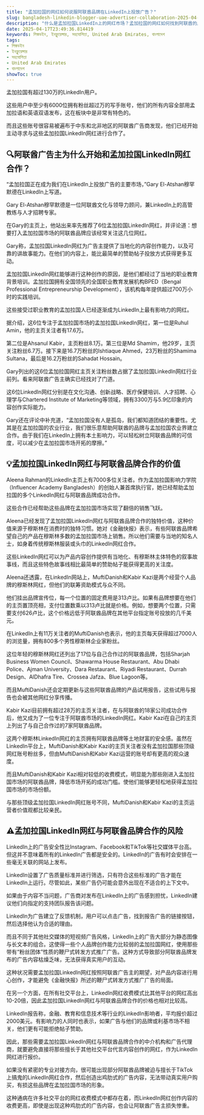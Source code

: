 ```yaml
---
title: "孟加拉国的网红如何说服阿联酋品牌在LinkedIn上投放广告？"
slug: bangladesh-linkedin-blogger-uae-advertiser-collaboration-2025-04-17
description: "什么是孟加拉国LinkedIn上的网红市场？孟加拉国的网红如何找到阿联酋的广告主，如何说服他们合作？"
date: 2025-04-17T23:49:36.814419
keywords: লিঙ্কডইন, ইনফ্লুয়েন্সার, সহযোগিতা, United Arab Emirates, বাংলাদেশ
tags:
- লিঙ্কডইন
- ইনফ্লুয়েন্সার
- সহযোগিতা
- United Arab Emirates
- বাংলাদেশ
showToc: true
---
```


孟加拉国有超过130万的LinkedIn用户。

这些用户中至少有6000位拥有粉丝超过万的写手账号，他们的所有内容全部用孟加拉语和英语双语发布，这在板块中是非常有特色的。

而且这些账号很容易被遍布于中东和北非地区的阿联酋广告商发现，他们已经开始主动寻求与这些孟加拉国LinkedIn网红进行合作了。



## 🔍阿联酋广告主为什么开始和孟加拉国LinkedIn网红合作？

“孟加拉国正在成为我们在LinkedIn上投放广告的主要市场，”Gary El-Atshan穆罕默德在LinkedIn上写道。

Gary El-Atshan穆罕默德是一位阿联酋文化与领导力顾问，兼LinkedIn上的高管教练与人才招聘专家。

在Gary的主页上，他站出来率先推荐了6位孟加拉国LinkedIn网红，并评论道：想要打入孟加拉国市场的阿联酋品牌应该经常关注这几位网红。

Gary称，孟加拉国LinkedIn网红为广告主提供了当地化的内容创作能力，以及可靠的讲故事能力。在他们的内容上，能比最简单的赞助帖子投放方式获得更多互动。

孟加拉国LinkedIn网红能够进行这种创作的原因，是他们都经过了当地的职业教育背景培训。孟加拉国拥有全国领先的全国职业教育发展机构BPED（Bengal Professional Entrepreneurship Development），该机构每年提供超过700万小时的实践培训。

这些接受过职业教育的孟加拉国人已经逐渐成为LinkedIn上最有影响力的网红。

据介绍，这6位专注于孟加拉国市场的孟加拉国LinkedIn网红，第一位是Ruhul Amin，他的主页关注者有17.6万。

第二位是Ahsanul Kabir，主页粉丝8.1万。第三位是Md Shamim，他29岁，主页关注粉丝6.7万。接下来是16.7万粉丝的Ishtiaque Ahmed，23万粉丝的Shamima Sultana，最后是16.2万粉丝的Sahadat Hossain。


Gary列出的这6位孟加拉国网红主页关注粉丝数占据了孟加拉国LinkedIn网红行业前列。看来阿联酋广告主确实已经找对了门道。

这6位LinkedIn网红分别是在文化沟通、创新战略、医疗保健培训、人才招聘、心理学与Chartered Institute of Marketing等领域，拥有3300万与5.9亿印象的内容创作实际能力。


Gary还在评论中补充道，“孟加拉国没有人是孤岛，我们都知道团结的重要性。尤其是在孟加拉国的农业行业，我们很乐意帮助阿联酋的品牌与孟加拉国农业界建立合作。由于我们在LinkedIn上拥有本土影响力，可以轻松树立阿联酋品牌的可信度，可以减少在孟加拉国市场开拓的摩擦。”


## 💡孟加拉国LinkedIn网红与阿联酋品牌合作的价值

Aleena Rahman的LinkedIn主页上有7000多位关注者。作为孟加拉国影响力学院（Influencer Academy Bangladesh）的创始人兼首席执行官，她已经帮助孟加拉国的多个LinkedIn网红与阿联酋品牌成功合作。

这些合作已经帮助这些品牌在孟加拉国市场实现了翻倍的销售飞跃。

Aleena已经发现了孟加拉国LinkedIn网红与阿联酋品牌合作的独特价值，这种价值来源于穆斯林在消费时的独特习惯。她对《金融快报》表示，有些阿联酋品牌希望自己的产品在穆斯林多数的孟加拉国市场上销售。所以他们需要与当地的知名人士，如身着传统穆斯林服装或头巾的LinkedIn网红合作。

这些LinkedIn网红可以为产品内容创作提供有当地化、有穆斯林主体特色的叙事故事线，而且这些特色故事线相比最简单的赞助帖子能获得更高的关注度。

Aleena还透露，在LinkedIn网站上，MuftiDanish和Kabir Kazi是两个经营个人品牌的穆斯林网红，但他们的联筹资助模式与众不同。

他们挂出品牌宣传位，每一个位置的固定费用是313卢比。如果有品牌想要在他们的主页置顶亮相，支付位置数乘以313卢比就是价格。例如，想要两个位置，只需要支付626卢比，这个价格远低于阿联酋品牌在其他平台指定账号投放的几千美元。

在LinkedIn上有11万关注者的MuftiDanish也表示，他的主页每天获得超过7000人的浏览量，拥有800多个男性穆斯林企业家粉丝。

这位年轻的穆斯林网红还列出了17位与自己合作过的阿联酋品牌，包括Sharjah Business Women Council、Shawarma House Restaurant、Abu Dhabi Police、Ajman University、Dara Restaurant、Riyadi Restaurant、Durrah Design、AlDhafra Tire、Crossea Jafza、Blue Lagoon等。

而且MuftiDanish还会定期更新与这些阿联酋品牌的产品试用报告，这些试用与报告也会被其他网红分享传播。

Kabir Kazi目前拥有超过28万的主页关注者，在与阿联酋的18家公司成功合作后，他又成为了一位专注于阿联酋市场的LinkedIn网红。Kabir Kazi在自己的主页上列出了与自己合作过的7家阿联酋品牌。

这两个穆斯林LinkedIn网红的主页拥有阿联酋品牌等土地财富的安全感。虽然在LinkedIn平台上，MuftiDanish和Kabir Kazi的主页关注者没有孟加拉国那些顶级网红账号粉丝多，但由MuftiDanish和Kabir Kazi运营的账号却有更高的观众速度。

而且MuftiDanish和Kabir Kazi相对较低的收费模式，明显能为那些刚进入孟加拉国市场的阿联酋品牌，降低市场开拓的成功门槛。使他们能够更轻松地获得孟加拉国市场的市场份额。

与那些顶级孟加拉国LinkedIn网红账号不同，MuftiDanish和Kabir Kazi的主页运营者价值观都比较亲民。


## ⚠️孟加拉国LinkedIn网红与阿联酋品牌合作的风险 

LinkedIn上的广告安全性比Instagram、Facebook和TikTok等社交媒体平台高。但这并不意味着所有的LinkedIn广告都是安全的。LinkedIn的广告有时会安排在一些毫无关联的网站上发布。

LinkedIn设置了广告质量标准并进行筛选，只有符合这些标准的广告才能在LinkedIn上运行。尽管如此，某些广告仍可能会意外出现在不适合的上下文中。

如果由于内容不当问题，广告商对发布在LinkedIn上的广告感到担忧，LinkedIn建议他们向指定的支持团队报告该问题。

LinkedIn为广告建立了反馈机制，用户可以点击广告，找到报告广告的链接按钮，然后选择他认为合适的理由。

而且不同于其他社交媒体的短视频广告风格，LinkedIn上的广告大部分为静态图像与长文本的组合。这使得一些个人品牌创作能力比较弱的孟加拉国网红，使用那些带有“粉丝团体”性质的鞭尸式转发方式推广广告。这种方式导致部分阿联酋品牌发布的广告内容枯燥乏味，无法获得真实用户的互动。

这种状况需要孟加拉国LinkedIn网红按照阿联酋广告主的期望，对产品内容进行用心创作，才能避免《金融快报》所述的鞭尸式转发方式推广广告的局面。

在另一个方面，在所有社交平台上，LinkedIn网红收费模式比其他平台的网红高出10-20倍，因此孟加拉国LinkedIn网红与阿联酋品牌合作的价格也相对比较高。

LinkedIn报告称，金融、教育和信息技术等行业的LinkedIn影响者，平均报价超过2000美元。有影响力的人同时也表示，如果广告与他们的品牌或利基市场不相关，他们更有可能拒绝帖子赞助。

因此，那些需要孟加拉国LinkedIn网红与阿联酋品牌合作的中介机构和广告代理商，就要避免直接将那些擅长于其他社交平台代言内容创作的网红，作为LinkedIn网红进行报价。

如果没有紧密的专业对接方向，很可能出现部分阿联酋品牌被迫与擅长于TikTok上搞鬼的LinkedIn网红合作，然后创造出鸡肋式的广告内容，无法带动真实用户购买，有损这些品牌在孟加拉国市场的形象。

这种通病在许多社交平台的网红收费模式中都存在着，而LinkedIn网红创作内容的收费更高，即使是出现这种鸡肋式的广告内容，也会让阿联酋广告主损失惨重。